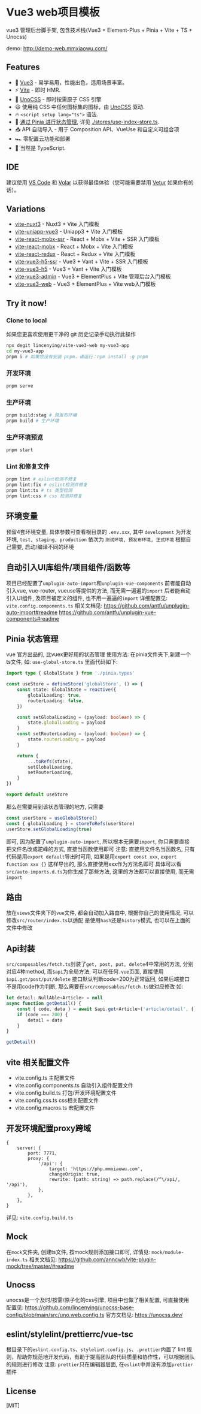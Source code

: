 # Vue3 web项目模板

vue3 管理后台脚手架, 包含技术栈(Vue3 + Element-Plus + Pinia + Vite + TS + Unocss)

demo: http://demo-web.mmxiaowu.com/

## Features

- 💚 [Vue3](https://cn.vuejs.org/) - 易学易用，性能出色，适用场景丰富。
- ⚡️ [Vite](https://cn.vitejs.dev/) - 即时 HMR.
- 🎨 [UnoCSS](https://github.com/unocss/unocss) - 即时按需原子 CSS 引擎
- 😃 使用纯 CSS 中任何图标集的图标，由 [UnoCSS](https://github.com/unocss/unocss) 驱动.
- 🔥 `<script setup lang="ts">` 语法.
- 🍍 [通过 Pinia 进行状态管理](https://github.com/vuejs/pinia), 详见 [./stores/use-index-store.ts](./stores/use-product-store.ts).
- 📥 API 自动导入 - 用于 Composition API、VueUse 和自定义可组合项
- 🏎 零配置云功能和部署
- 🦾 当然是 TypeScript.

## IDE

建议使用 [VS Code](https://code.visualstudio.com/) 和 [Volar](https://github.com/vuejs/language-tools) 以获得最佳体验（您可能需要禁用 [Vetur](https://vuejs.github.io/vetur/) 如果你有的话）。

## Variations

- [vite-nuxt3](https://github.com/lincenying/vite-nuxt3) - Nuxt3 + Vite 入门模板
- [vite-uniapp-vue3](https://github.com/lincenying/vite-uniapp-vue3) - Uniapp3 + Vite 入门模板
- [vite-react-mobx-ssr](https://github.com/lincenying/vite-react-mobx-ssr) - React + Mobx + Vite + SSR 入门模板
- [vite-react-mobx](https://github.com/lincenying/vite-react-mobx) - React + Mobx + Vite 入门模板
- [vite-react-redux](https://github.com/lincenying/vite-react-redux) - React + Redux + Vite 入门模板
- [vite-vue3-h5-ssr](https://github.com/lincenying/vite-vue3-h5-ssr) - Vue3 + Vant + Vite + SSR 入门模板
- [vite-vue3-h5](https://github.com/lincenying/vite-vue3-h5) - Vue3 + Vant + Vite 入门模板
- [vite-vue3-admin](https://github.com/lincenying/vite-vue3-admin) - Vue3 + ElementPlus + Vite 管理后台入门模板
- [vite-vue3-web](https://github.com/lincenying/vite-vue3-web) - Vue3 + ElementPlus + Vite web入门模板

## Try it now!

### Clone to local

如果您更喜欢使用更干净的 git 历史记录手动执行此操作

```bash
npx degit lincenying/vite-vue3-web my-vue3-app
cd my-vue3-app
pnpm i # 如果您没有安装 pnpm，请运行：npm install -g pnpm
```

### 开发环境

```bash
pnpm serve
```

### 生产环境

```bash
pnpm build:stag # 预发布环境
pnpm build # 生产环境
```

### 生产环境预览

```bash
pnpm start
```

### Lint 和修复文件

```bash
pnpm lint # eslint检测不修复
pnpm lint:fix # eslint检测并修复
pnpm lint:ts # ts 类型检测
pnpm lint:css # css 检测并修复

```

## 环境变量

预留4套环境变量, 具体参数可查看根目录的 `.env.xxx`, 其中 `development` 为开发环境, `test, staging, production` 依次为 `测试环境, 预发布环境, 正式环境`
根据自己需要, 启动/编译不同的环境

## 自动引入UI库组件/项目组件/函数等

项目已经配置了`unplugin-auto-import`和`unplugin-vue-components`
前者能自动引入vue, vue-router, vueuse等提供的方法, 而无需一遍遍的`import`
后者能自动引入UI组件, 及项目被定义的组件, 也不用一遍遍的`import`
详细配置见: `vite.config.components.ts`
相关文档见:
https://github.com/antfu/unplugin-auto-import#readme
https://github.com/antfu/unplugin-vue-components#readme

## Pinia 状态管理

vue 官方出品的, 比vuex更好用的状态管理
使用方法:
在pinia文件夹下,新建一个ts文件, 如: `use-global-store.ts`
里面代码如下:

```ts
import type { GlobalState } from './pinia.types'

const useStore = defineStore('globalStore', () => {
    const state: GlobalState = reactive({
        globalLoading: true,
        routerLoading: false,
    })

    const setGlobalLoading = (payload: boolean) => {
        state.globalLoading = payload
    }
    const setRouterLoading = (payload: boolean) => {
        state.routerLoading = payload
    }

    return {
        ...toRefs(state),
        setGlobalLoading,
        setRouterLoading,
    }
})

export default useStore
```

那么在需要用到该状态管理的地方, 只需要

```ts
const userStore = useGlobalStore()
const { globalLoading } = storeToRefs(userStore)
userStore.setGlobalLoading(true)
```

即可, 因为配置了`unplugin-auto-import`, 所以根本无需要`import`, 你只需要直接把文件名改成驼峰的方式, 直接当函数使用即可
注意: 直接用文件名当函数名, 只有代码是用`export default`导出时可用, 如果是用`export const xxx`, `export function xxx {}` 这样导出的, 那么直接使用xxx作为方法名即可
具体可以看`src/auto-imports.d.ts`为你生成了那些方法, 这里的方法都可以直接使用, 而无需`import`

## 路由

放在`views`文件夹下的`vue`文件, 都会自动加入路由中, 根据你自己的使用情况, 可以修改`src/router/index.ts`以适配
是使用`hash`还是`history`模式, 也可以在上面的文件中修改

## Api封装

`src/composables/fetch.ts`封装了`get, post, put, delete`4中常用的方法, 分别对应4种method, 而`$api`为全局方法, 可以在任何`.vue`页面, 直接使用`$api.get/post/put/delete`
接口默认判断code=200为正常返回, 如果后端接口不是用code作为判断, 那么需要在`src/composables/fetch.ts`做对应修改
如:

```ts
let detail: NullAble<Article> = null
async function getDetail() {
    const { code, data } = await $api.get<Article>('article/detail', {})
    if (code === 200) {
        detail = data
    }
}

getDetail()
```

## vite 相关配置文件

- vite.config.ts 主配置文件
- vite.config.components.ts 自动引入组件配置文件
- vite.config.build.ts 打包/开发环境配置文件
- vite.config.css.ts css相关配置文件
- vite.config.macros.ts 宏配置文件

## 开发环境配置proxy跨域

```
{
    server: {
        port: 7771,
        proxy: {
            '/api': {
                target: 'https://php.mmxiaowu.com',
                changeOrigin: true,
                rewrite: (path: string) => path.replace(/^\/api/, '/api'),
            },
        },
    },
}
```

详见: `vite.config.build.ts`

## Mock

在`mock`文件夹, 创建ts文件, 按mock规则添加接口即可, 详情见: `mock/module-index.ts`
相关文档见:
https://github.com/anncwb/vite-plugin-mock/tree/master/#readme

## Unocss

unocss是一个及时/按需/原子化的css引擎, 项目中也做了相关配置, 可直接使用
配置见:
https://github.com/lincenying/unocss-base-config/blob/main/src/uno.web.config.ts
官方文档见:
https://unocss.dev/

## eslint/stylelint/prettierrc/vue-tsc

根目录下的`eslint.config.ts`、`stylelint.config.js`、`.prettier`内置了 lint 规则，帮助你规范地开发代码，有助于提高团队的代码质量和协作性，可以根据团队的规则进行修改
注意: `prettier`只在编辑器层面, 在`eslint`中并没有添加`prettier`插件

## License

[MIT]
